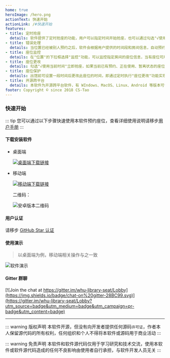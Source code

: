```yaml
---
home: true
heroImage: /hero.png
actionText: 快速开始
actionLink: /#快速开始
features:
- title: 定时抢座
  details: 软件提供了定时抢座的功能，用户可以指定时间开始抢座，也可以通过勾选"√使用当前时间"立即抢座
- title: 错误处理
  details: 当位置已经被别人预约之后，软件会根据用户提供的时间段和房间信息，自动预约距离该位置较近的座位
- title: 座位监控
  details: 在"位置"的下拉框选择"监控"功能，可以监控指定房间的座位信息，当有座位可用时，软件会第一时间为您预约
- title: 座位更改
  details: 勾选"√使用当前时间"立即抢座，如果当前已有预约、正在使用、暂离状态的座位，软件会取消当前座位，重新预约
- title: 座位保护
  details: 出馆前可设置一段时间后更改此座位的时间，即通过定时执行"座位更改"功能实现座位保护
- title: 开源跨平台
  details: 本软件为开源跨平台软件，有 WIndows、MacOS、Linux、Android 等版本可供用户下载使用
footer: Copyright © since 2018 CS-Tao
---
```


### 快速开始

::: tip
您可以通过以下步骤快速使用本软件预约座位，查看详细使用说明请移步[用户手册](/specification/)
:::

#### 下载安装软件

- 桌面端

  [![桌面端下载链接](https://img.shields.io/badge/下载链接-Windows%20/%20MacOS%20/%20Linux-limegreen.svg)](https://github.com/CS-Tao/whu-library-seat/blob/master/README.md#最新版本下载)

- 移动端

  [![移动端下载链接](https://img.shields.io/badge/下载链接-Android-limegreen.svg)](https://github.com/CS-Tao/whu-library-seat-mobile/blob/master/README.md#最新版本下载)

  二维码：

  ![安卓版本二维码](https://home.cs-tao.cc/github-content/contents/github/whu-library-seat/user-validation/last-android-qr.jpg)

#### 用户认证

请移步 [GitHub Star 认证](/specification/auth.html)

#### 使用演示

> 以桌面端为例，移动端相关操作与之一致

![软件演示](https://home.cs-tao.cc/github-content/contents/github/whu-library-seat/full.gif)

#### Gitter 群聊

[![Join the chat at https://gitter.im/whu-library-seat/Lobby](https://img.shields.io/badge/chat-on%20gitter-28BC99.svg)](https://gitter.im/whu-library-seat/Lobby?utm_source=badge&utm_medium=badge&utm_campaign=pr-badge&utm_content=badge)

---

::: warning 版权声明
本软件开源，但没有向开发者提供任何源码`许可证`，作者本人保留源代码的所有权利，任何组织和个人不得将本软件或源码用于商业活动
:::

::: warning 免责声明
本软件和软件源代码仅用于学习研究和技术交流，使用本软件或软件源代码造成的任何不良影响由使用者自行承担，与软件开发人员无关
:::
